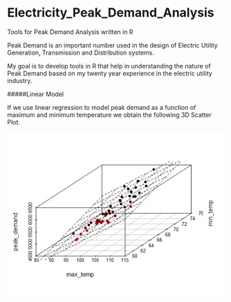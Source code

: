 Electricity_Peak_Demand_Analysis
================================

Tools for Peak Demand Analysis written in R

Peak Demand is an important number used in the design of Electric Utility Generation, Transmission and Distribution systems.

My goal is to develop tools in R that help in understanding the nature of Peak Demand based on my twenty year experience in the electric utility industry.   

#####Linear Model

If we use linear regression to model peak demand as a function of maximum and minimum temperature we obtain the following 3D Scatter Plot. 

![Screenshot of Linear Model for Peak Demand](linear_model.png)